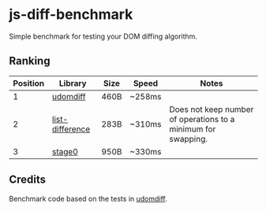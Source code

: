 # js-diff-benchmark

Simple benchmark for testing your DOM diffing algorithm.

## Ranking

| Position | Library | Size | Speed | Notes |
| --- | --- | --- | --- | --- |
| 1 | [udomdiff](https://github.com/WebReflection/udomdiff) | 460B | ~258ms | |
| 2 | [list-difference](https://github.com/paldepind/list-difference/) | 283B | ~310ms | Does not keep number of operations to a minimum for swapping. |
| 3 | [stage0](https://github.com/Freak613/stage0) | 950B | ~330ms | |

## Credits

Benchmark code based on the tests in [udomdiff](https://github.com/WebReflection/udomdiff).
